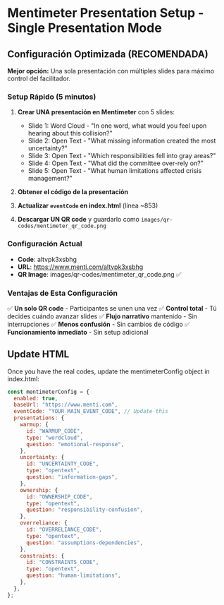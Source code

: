 # Mentimeter Presentation Setup - Single Presentation Mode

## Configuración Optimizada (RECOMENDADA)

**Mejor opción:** Una sola presentación con múltiples slides para máximo control del facilitador.

### Setup Rápido (5 minutos)

1. **Crear UNA presentación en Mentimeter** con 5 slides:

   - Slide 1: Word Cloud - "In one word, what would you feel upon hearing about this collision?"
   - Slide 2: Open Text - "What missing information created the most uncertainty?"
   - Slide 3: Open Text - "Which responsibilities fell into gray areas?"
   - Slide 4: Open Text - "What did the committee over-rely on?"
   - Slide 5: Open Text - "What human limitations affected crisis management?"

2. **Obtener el código de la presentación**
3. **Actualizar `eventCode` en index.html** (línea ~853)
4. **Descargar UN QR code** y guardarlo como `images/qr-codes/mentimeter_qr_code.png`

### Configuración Actual

- **Code**: altvpk3xsbhg
- **URL**: https://www.menti.com/altvpk3xsbhg
- **QR Image**: images/qr-codes/mentimeter_qr_code.png ✅

### Ventajas de Esta Configuración

✅ **Un solo QR code** - Participantes se unen una vez
✅ **Control total** - Tú decides cuándo avanzar slides
✅ **Flujo narrativo** mantenido - Sin interrupciones
✅ **Menos confusión** - Sin cambios de código
✅ **Funcionamiento inmediato** - Sin setup adicional

## Update HTML

Once you have the real codes, update the mentimeterConfig object in index.html:

```javascript
const mentimeterConfig = {
  enabled: true,
  baseUrl: "https://www.menti.com",
  eventCode: "YOUR_MAIN_EVENT_CODE", // Update this
  presentations: {
    warmup: {
      id: "WARMUP_CODE",
      type: "wordcloud",
      question: "emotional-response",
    },
    uncertainty: {
      id: "UNCERTAINTY_CODE",
      type: "opentext",
      question: "information-gaps",
    },
    ownership: {
      id: "OWNERSHIP_CODE",
      type: "opentext",
      question: "responsibility-confusion",
    },
    overreliance: {
      id: "OVERRELIANCE_CODE",
      type: "opentext",
      question: "assumptions-dependencies",
    },
    constraints: {
      id: "CONSTRAINTS_CODE",
      type: "opentext",
      question: "human-limitations",
    },
  },
};
```

